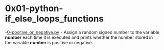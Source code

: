 # 0x01-python-if_else_loops_functions

-[0-positive_or_negative.py]() - Assign a random signed number to the variable **number** each time it is executed and prints whether the number stored in the variable **number** is positive or negative.
